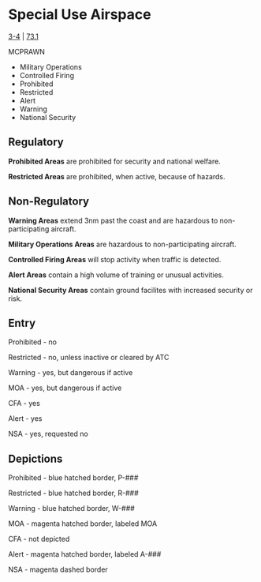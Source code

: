# Special Use Airspace

[3-4]() | [73.1]()

MCPRAWN

- Military Operations
- Controlled Firing
- Prohibited
- Restricted
- Alert
- Warning
- National Security

## Regulatory 

**Prohibited Areas** are prohibited for security and national welfare.

**Restricted Areas** are prohibited, when active, because of hazards.

## Non-Regulatory

**Warning Areas** extend 3nm past the coast and are hazardous to non-participating aircraft.

**Military Operations Areas** are hazardous to non-participating aircraft.

**Controlled Firing Areas** will stop activity when traffic is detected.

**Alert Areas** contain a high volume of training or unusual activities.

**National Security Areas** contain ground facilites with increased security or risk.

## Entry

Prohibited - no

Restricted - no, unless inactive or cleared by ATC

Warning - yes, but dangerous if active

MOA - yes, but dangerous if active

CFA - yes

Alert - yes

NSA - yes, requested no

## Depictions

Prohibited - blue hatched border, P-###

Restricted - blue hatched border, R-###

Warning - blue hatched border, W-###

MOA - magenta hatched border, labeled MOA

CFA - not depicted

Alert - magenta hatched border, labeled A-###

NSA - magenta dashed border
